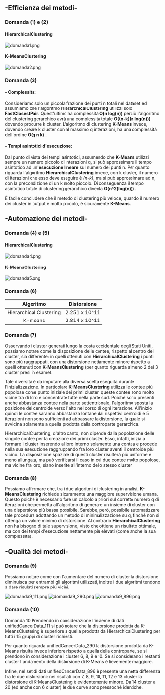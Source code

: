 ## -Efficienza dei metodi-
### Domanda (1) e (2)
#### HierarchicalClustering

![domanda1.png](domanda1.png)

#### K-MeansClustering

![domanda2.png](domanda2.png)

### Domanda (3)
#### - Complessità:
Consideriamo solo un piccola frazione dei punti n totali nel dataset ed assumiamo che l'algoritmo **HierarchicalClustering**
utilizzi solo **FastClosestPair**.
Quest'ultimo ha complessità **O(n log(n))** perciò l'algoritmo del clustering gerarchico avrà una complessità totale **O((n-k)(n log(n)))** dovendo produrre k cluster.
L'algoritmo di clustering **K-Means** invece, dovendo creare k cluster con al massimo q interazioni, ha una complessità dell'ordine **O(q n k)** .

#### - Tempi asintotici d'esecuzione:
Dal punto di vista dei tempi asintotici, assumendo che **K-Means** utilizzi sempre un numero piccolo di interazioni q, si può approssimare il tempo asintotico ad un'**esecuzione lineare** sul numero dei punti n. Per quanto riguarda l'algoritmo 
**HierarchicalClustering** invece, con k cluster, il numero di iterazioni che esso deve eseguire è _(n-k)_, ma si può approssimare ad n, con la precondizione di un k molto piccolo.
Di conseguenza il tempo asintotico totale di clustering gerarchico diventa **O(n^2(log(n)))** .

È facile concludere che il metodo di clustering più veloce, quando il numero dei cluster in output è molto piccolo, è sicuramente **K-Means**. 

## -Automazione dei metodi-
### Domanda (4) e (5)
#### HierarchicalClustering

![domanda4.png](domanda4.png)

#### K-MeansClustering

![domanda5.png](domanda5.png)

### Domanda (6)

| Algoritmo | Distorsione
|:---:|:---:|
| Hierarchical Clustering | 2.251 x 10^11 |
| K-means | 2.814 x 10^11|


### Domanda (7)

Osservando i cluster generati lungo la costa occidentale degli Stati Uniti, possiamo notare come la disposizione delle contee, rispetto al centro del cluster, sia differente: in quelli ottenuti con **HierarchicalClustering** i punti sono più raggruppati, con una distorsione nettamente minore rispetto a quelli ottenuti con **K-MeansClustering** (per quanto riguarda almeno 2 dei 3 cluster presi in esame). 

Tale diversità é da imputare alla diversa scelta eseguita durante l'inizializzazione. In particolare **K-MeansClustering** utilizza le contee più popolose come punto iniziale dei primi cluster: queste contee sono molto vicine tra di loro e concentrate tutte nella parte sud. Poiché sono presenti anche abbastanza contee nella parte settentrionale, l'algoritmo sposta la posizione del centroide verso l'alto nel corso di ogni iterazione. All'inizio quindi le contee saranno abbastanza lontane dai rispettivi centroidi e 5 iterazioni non sono sufficienti ad abbassare la distorsione, la quale si avvicina solamente a quella prodotta dalla controparte gerarchica.

HierarchicalClustering, d'altro canto, non dipende dalla popolazione delle singole contee per la creazione dei primi cluster. Esso, infatti, inizia a formare i cluster inserendo al loro interno solamente una contea e procede nella sua esecuzione raggruppando fra loro cluster aventi il centroide più vicino. La disposizione spaziale di questi cluster risulterà più uniforme e meno allungata, ma può verificarsi il caso in cui due contee molto popolose, ma vicine fra loro, siano inserite all'interno dello stesso cluster.

### Domanda (8)

Possiamo affermare che, tra i due algoritmi di clustering in analisi, **K-MeansClustering** richiede sicuramente una maggiore supervisione umana. Questo poichè è necessario fare un calcolo a priori sul corretto numero q di iterazioni che permetta all'algoritmo di generare un insieme di cluster con una dispersione più bassa possibile. Sarebbe, però, possibile automatizzare tale procedura adottando un metodo di minimalizzazione su q, finché non si ottenga un valore minimo di distorsione. Al contrario **HierarchicalClustering** non ha bisogno di tale supervisione, visto che ottiene un risultato ottimale, ma con dei tempi d'esecuzione nettamente più elevati (come anche la sua complessità).

## -Qualità dei metodi-
### Domanda (9)

Possiamo notare come con l'aumentare del numero di cluster la distorsione diminuisca per entrambi gli algoritmi utilizzati,
inoltre i due algoritmi tendono a dare risulati sempre più vicini.

![domanda9_111.png](domanda9_111.png)
![domanda9_290.png](domanda9_290.png)
![domanda9_896.png](domanda9_896.png)

### Domanda (10)

Domanda 10
Prendendo in considerazione l'insieme di dati unifiedCancerData_111 si può notare che la distorsione prodotta da K-MeansClustering è superiore a quella prodotta da HierarchicalClustering per tutti i 15 gruppi di cluster richiesti.

Per quanto riguarda unifiedCancerData_290 la distorsione prodotta da K-Means risulta invece inferiore rispetto a quella della controparte, se si prendono in considerazione i cluster 6, 8, 9 e 10. Se si considerano i restanti cluster l'andamento della distorsione di K-Means è lievemente maggiore.

Infine, nel set di dati unifiedCancerData_896 è presente una netta differenza fra le due distorsioni: nei risultati con 7, 8, 9, 10, 11, 12 e 13 cluster la distorsione di K-MeansClustering è evidentemente minore. Da 14 cluster a 20 (ed anche con 6 cluster) le due curve sono pressoché identiche.

